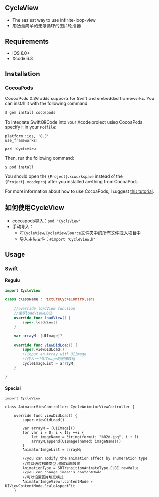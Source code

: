 ## CycleView

* The easiest way to use infinite-loop-view
* 用法最简单的无限循环的图片轮播器

## Requirements

* iOS 8.0+ 
* Xcode 6.3

## Installation

### CocoaPods

CocoaPods 0.36 adds supports for Swift and embedded frameworks. You can install it with the following command:

```bash
$ gem install cocoapods
```

To integrate SwiftQRCode into your Xcode project using CocoaPods, specify it in your `Podfile`:

```
platform :ios, '8.0'
use_frameworks!

pod 'CycleView'
```

Then, run the following command:

```bash
$ pod install
```

You should open the `{Project}.xcworkspace` instead of the `{Project}.xcodeproj` after you installed anything from CocoaPods.

For more information about how to use CocoaPods, I suggest [this tutorial](http://www.raywenderlich.com/64546/introduction-to-cocoapods-2).

## 如何使用CycleView
* cocoapods导入：`pod 'CycleView'`
* 手动导入：
    * 将`CycleView/CycleView/Source`文件夹中的所有文件拽入项目中
    * 导入主头文件：`#import "CycleView.h"`

## Usage

### Swift
#### Regulu

```swift
import CycleView

class className : PictureCycleController{
    
    //override loadView function
    //重写loadViewe方法
    override func loadView() {
        super.loadView()
    }
    
    var arrayM: [UIImage]?
    
    override func viewDidLoad() {
        super.viewDidLoad()
        //input an Array with UIImage
        //传入一个UIImage的图像数组
        CycleImageList = arrayM;
    }
    
}

```

#### Special
```
import CycleView

class AnimatorViewController: CycleAnimatorViewController {

    override func viewDidLoad() {
        super.viewDidLoad()

        var arrayM = [UIImage]()
        for var i = 0; i < 16; ++i {
            let imageName = String(format: "%02d.jpg", i + 1)
            arrayM.append(UIImage(named: imageName)!)
        }
        AnimatorImageList = arrayM;
        
        //you can modify the animation effect by enumeration type
        //可以通过枚举类型,修改动画效果
        AnimationType = SRTransitionAnimateType.CUBE.rawValue
        //you can change image's contentMode
        //可以设置图片填充模式
        AnimatorImageView!.contentMode = UIViewContentMode.ScaleAspectFit
    }
```
